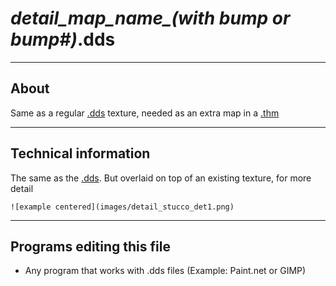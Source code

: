 # *detail_map_name_(with bump or bump#)*.dds

___

## About

Same as a regular [.dds](dds.md) texture, needed as an extra map in a [.thm](thm.md)

___

## Technical information

The same as the [.dds](dds.md). But overlaid on top of an existing texture, for more detail

```admonish example
![example centered](images/detail_stucco_det1.png)
```

___

## Programs editing this file

- Any program that works with .dds files (Example: Paint.net or GIMP)

